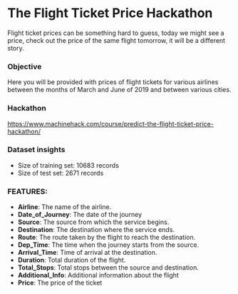 # The Flight Ticket Price Hackathon

Flight ticket prices can be something hard to guess, today we might see a price, check out the price of the same flight tomorrow, it will be a different story. 

### Objective
Here you will be provided with prices of flight tickets for various airlines between the months of March and June of 2019 and between various cities.

### Hackathon
https://www.machinehack.com/course/predict-the-flight-ticket-price-hackathon/

### Dataset insights
- Size of training set: 10683 records
- Size of test set: 2671 records

### FEATURES:
- **Airline**: The name of the airline.
- **Date_of_Journey**: The date of the journey
- **Source**: The source from which the service begins.
- **Destination**: The destination where the service ends.
- **Route**: The route taken by the flight to reach the destination.
- **Dep_Time**: The time when the journey starts from the source.
- **Arrival_Time**: Time of arrival at the destination.
- **Duration**: Total duration of the flight.
- **Total_Stops**: Total stops between the source and destination.
- **Additional_Info**: Additional information about the flight
- **Price**: The price of the ticket
